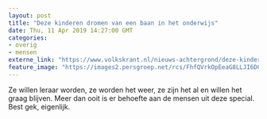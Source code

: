 ```yaml
---
layout: post
title: "Deze kinderen dromen van een baan in het onderwijs"
date: Thu, 11 Apr 2019 14:27:00 GMT
categories: 
- overig 
- mensen 
externe_link: "https://www.volkskrant.nl/nieuws-achtergrond/deze-kinderen-dromen-van-een-baan-in-het-onderwijs-ik-spreek-goed-en-hard-dus-ik-denk-dat-kinderen-later-wel-naar-mij-luisteren~ba3f75b7/"
feature_image: "https://images2.persgroep.net/rcs/FhfQVrkOpEeaG8LLJI6DCjTvFbE/diocontent/144219629/_focus/0.5630498533724341/0.203125/_fill/320/320?appId=93a17a8fd81db0de025c8abd1cca1279&quality=0.85"
---
```


Ze willen leraar worden, ze worden het weer, ze zijn het al en willen het graag blijven. Meer dan ooit is er behoefte aan de mensen uit deze special. Best gek, eigenlijk.
